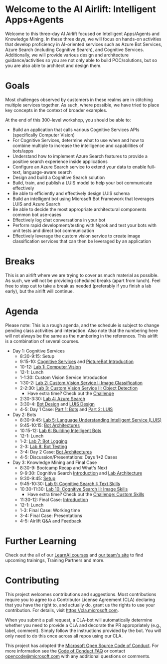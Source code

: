 # Welcome to the AI Airlift: Intelligent Apps+Agents

Welcome to this three-day AI Airlift focused on Intelligent Apps/Agents and Knowledge Mining. In these three days, we will focus on hands-on activities that develop proficiency in AI-oriented services such as Azure Bot Services, Azure Search (including Cognitive Search), and Cognitive Services. Additionally, we will provide various design and architecture guidance/activities so you are not only able to build POC/solutions, but so you are also able to architect and design them.  

# Goals

Most challenges observed by customers in these realms are in stitching multiple services together. As such, where possible, we have tried to place key concepts in the context of broader examples. 

At the end of this 300-level workshop, you should be able to:

- Build an application that calls various Cognitive Services APIs (specifically Computer Vision)
- For Cognitive Services, determine what to use when and how to combine multiple to increase the intelligence and capabilities of bots/apps 
- Understand how to implement Azure Search features to provide a positive search experience inside applications
- Configure an Azure Search service to extend your data to enable full-text, language-aware search
- Design and build a Cognitive Search solution
- Build, train, and publish a LUIS model to help your bot communicate effectively
- Be able to efficiently and effectively design LUIS schema
- Build an intelligent bot using Microsoft Bot Framework that leverages LUIS and Azure Search
- Be able to decide the most appropriate architectural components common bot use-cases
- Effectively log chat conversations in your bot
- Perform rapid development/testing with Ngrok and test your bots with unit tests and direct bot communication
- Effectively leverage the custom vision service to create image classification services that can then be leveraged by an application

# Breaks

This is an airlift where we are trying to cover as much material as possible. As such, we will not be providing scheduled breaks (apart from lunch). Feel free to step out to take a break as needed (preferably if you finish a lab early), but the airlift will continue.  


# Agenda

Please note: This is a rough agenda, and the schedule is subject to change pending class activities and interaction. Also note that the numbering here will not always be the same as the numbering in the references. This airlift is a combination of several courses.

- Day 1: Cognitive Services
  - 8:30-9:15: Setup
  - 9:15-10: [Cognitive Services](https://github.com/Azure/LearnAI-DesigningandArchitectingIntelligentAgents/blob/master/05-cognitive_services/1_session.ipynb) and [PictureBot Introduction](https://github.com/Azure/LearnAI-Bootcamp/blob/master/lab01.1-computer_vision/0_README.md)
  - 10-12: [Lab 1: Computer Vision](https://github.com/Azure/LearnAI-Bootcamp/blob/master/lab01.1-computer_vision/0_README.md)
  - 12-1: Lunch
  - 1-1:30: Custom Vision Service Introduction
  - 1:30-2: [Lab 2: Custom Vision Service I: Image Classification](https://github.com/Azure/LearnAI-Bootcamp/blob/master/lab01.2_customvision01/0_README.md)
  - 2-2:30: [Lab 3: Custom Vision Service II: Object Detection](https://github.com/Azure/LearnAI-Bootcamp/blob/master/lab01.3_customvision02/0_README.md)
    - Have extra time? Check out the [Challenge](https://github.com/Azure/LearnAI-Bootcamp/blob/master/lab01.4_customvision03/0_README.md)
  - 2:30-3:30: [Lab 4: Azure Search](https://github.com/Azure/LearnAI-Bootcamp/blob/master/lab02.1-azure_search/0_README.md)
  - 3:30-4: [Bot Design](https://github.com/Azure/LearnAI-DesigningandArchitectingIntelligentAgents/blob/master/02-bot_design/1_session.ipynb) and [LUIS Design](https://github.com/Azure/LearnAI-DesigningandArchitectingIntelligentAgents/blob/master/03-luis/1_session.ipynb)
  - 4-5: Day 1 Case: [Part 1: Bots](https://github.com/Azure/LearnAI-DesigningandArchitectingIntelligentAgents/blob/master/02-bot_design/2_activity.md) and [Part 2: LUIS](https://github.com/Azure/LearnAI-DesigningandArchitectingIntelligentAgents/blob/master/03-luis/2_activity.md)
- Day 2: Bots
  - 8:30-9:45: [Lab 5: Language Understanding Intelligent Service (LUIS)](https://github.com/Azure/LearnAI-Bootcamp/blob/master/lab01.5-luis/0_README.md)
  - 9:45-10:15: [Bot Architectures](https://github.com/Azure/LearnAI-DesigningandArchitectingIntelligentAgents/blob/master/04-architectures/1_session.ipynb)
  - 10:15-12: [Lab 6: Building Intelligent Bots](https://github.com/Azure/LearnAI-Bootcamp/blob/master/lab02.2-building_bots/0_README.md)
  - 12-1: Lunch
  - 1-2:  [Lab 7: Bot Logging](https://github.com/Azure/LearnAI-Bootcamp/blob/master/lab02.3-logging_chat_conversations/0_README.md)
  - 2-3: [Lab 8: Bot Testing](https://github.com/Azure/LearnAI-Bootcamp/blob/master/lab02.4-testing_bots/0_README.md)
  - 3-4: Day 2 Case: [Bot Architectures](https://github.com/Azure/LearnAI-DesigningandArchitectingIntelligentAgents/blob/master/04-architectures/2_activity.md)
  - 4-5: Discussion/Presentations: Days 1+2 Cases
- Day 3: Knowledge Mining and Final Case
  - 8:30-9: Bootcamp Recap and What's Next
  - 9-9:30: Cognitive Search [Introduction](https://github.com/Azure/LearnAI-Cognitive-Search/blob/master/01-Introduction.md) and [Lab Architecture](https://github.com/Azure/LearnAI-Cognitive-Search/blob/master/02-Solution-Architecture.md)
  - 9:30-9:45: [Setup](https://github.com/Azure/LearnAI-Cognitive-Search/blob/master/03-Environment-Creation.md)
  - 9:45-10:30: [Lab 9: Cognitive Search I: Text Skills](https://github.com/Azure/LearnAI-Cognitive-Search/blob/master/04-Lab-1-Text-Skills.md)
  - 10:30-11:30: [Lab 10: Cognitive Search II: Image Skills](https://github.com/Azure/LearnAI-Cognitive-Search/blob/master/05-Lab-2-Image-Skills.md)
    - Have extra time? Check out the [Challenge: Custom Skills](https://github.com/Azure/LearnAI-Cognitive-Search/blob/master/06-Lab-3-Custom-Skills.md)
  - 11:30-12: Final Case: [Introduction](./final_case.md)
  - 12-1: Lunch
  - 1-3: Final Case: Working time
  - 3-4: Final Case: Presentations
  - 4-5: Airlift Q&A and Feedback

# Further Learning
Check out the all of our [LearnAI courses](https://aka.ms/lap) and [our team's site](https://learnanalytics.microsoft.com/home/index) to find upcoming trainings, Training Partners and more.


# Contributing

This project welcomes contributions and suggestions.  Most contributions require you to agree to a
Contributor License Agreement (CLA) declaring that you have the right to, and actually do, grant us
the rights to use your contribution. For details, visit https://cla.microsoft.com.

When you submit a pull request, a CLA-bot will automatically determine whether you need to provide
a CLA and decorate the PR appropriately (e.g., label, comment). Simply follow the instructions
provided by the bot. You will only need to do this once across all repos using our CLA.

This project has adopted the [Microsoft Open Source Code of Conduct](https://opensource.microsoft.com/codeofconduct/).
For more information see the [Code of Conduct FAQ](https://opensource.microsoft.com/codeofconduct/faq/) or
contact [opencode@microsoft.com](mailto:opencode@microsoft.com) with any additional questions or comments.